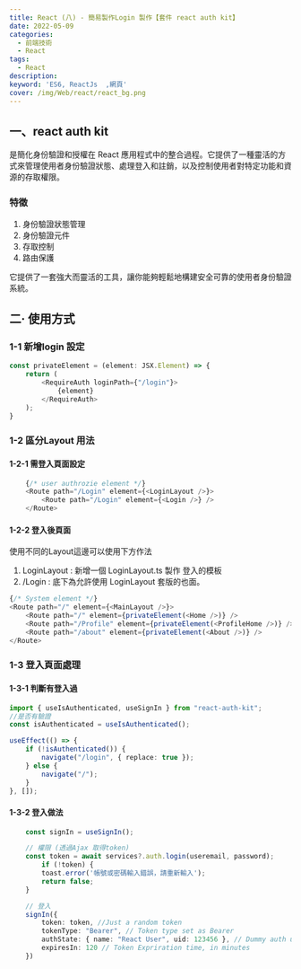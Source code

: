 ```yaml
---
title: React (八) - 簡易製作Login 製作【套件 react auth kit】
date: 2022-05-09
categories: 
  - 前端技術
  - React
tags: 
  - React
description:
keyword: 'ES6, ReactJs  ,網頁'
cover: /img/Web/react/react_bg.png
---
```


## 一、react auth kit
是簡化身份驗證和授權在 React 應用程式中的整合過程。它提供了一種靈活的方式來管理使用者身份驗證狀態、處理登入和註銷，以及控制使用者對特定功能和資源的存取權限。

### 特徵
1. 身份驗證狀態管理
2. 身份驗證元件
3. 存取控制
4. 路由保護

它提供了一套強大而靈活的工具，讓你能夠輕鬆地構建安全可靠的使用者身份驗證系統。

## 二· 使用方式
### 1-1 新增login 設定
```ts
const privateElement = (element: JSX.Element) => {
    return (
        <RequireAuth loginPath={"/login"}>
            {element}
        </RequireAuth>
    );
}
```

### 1-2 區分Layout 用法
#### 1-2-1 需登入頁面設定
```ts
    {/* user authrozie element */}
    <Route path="/Login" element={<LoginLayout />}>
        <Route path="/Login" element={<Login />} />
    </Route>
```
#### 1-2-2 登入後頁面
使用不同的Layout這邊可以使用下方作法
1. LoginLayout : 新增一個 LoginLayout.ts 製作 登入的模板
2. /Login : 底下為允許使用 LoginLayout 套版的也面。
```ts
{/* System element */}
<Route path="/" element={<MainLayout />}>
    <Route path="/" element={privateElement(<Home />)} />
    <Route path="/Profile" element={privateElement(<ProfileHome />)} />
    <Route path="/about" element={privateElement(<About />)} />
</Route>
```

### 1-3 登入頁面處理
#### 1-3-1 判斷有登入過
```ts
import { useIsAuthenticated, useSignIn } from "react-auth-kit";
//是否有驗證
const isAuthenticated = useIsAuthenticated();

useEffect(() => {
    if (!isAuthenticated()) {
        navigate("/login", { replace: true });
    } else {
        navigate("/");
    }
}, []);
```

#### 1-3-2 登入做法
```ts
    const signIn = useSignIn();

    // 權限 (透過Ajax 取得token)
    const token = await services?.auth.login(useremail, password);
        if (!token) {
        toast.error('帳號或密碼輸入錯誤，請重新輸入');
        return false;
    }

    // 登入
    signIn({
        token: token, //Just a random token
        tokenType: "Bearer", // Token type set as Bearer
        authState: { name: "React User", uid: 123456 }, // Dummy auth user state
        expiresIn: 120 // Token Expriration time, in minutes
    })
```

